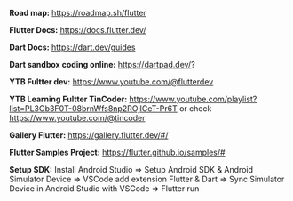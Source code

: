 **Road map:** https://roadmap.sh/flutter

**Flutter Docs:** https://docs.flutter.dev/

**Dart Docs:** https://dart.dev/guides

**Dart sandbox coding online:** https://dartpad.dev/?

**YTB Fultter dev:** https://www.youtube.com/@flutterdev

**YTB Learning Fultter TinCoder:** https://www.youtube.com/playlist?list=PL3Ob3F0T-08brnWfs8np2ROjICeT-Pr6T or check https://www.youtube.com/@tincoder

**Gallery Flutter:** https://gallery.flutter.dev/#/

**Flutter Samples Project:** https://flutter.github.io/samples/#

**Setup SDK:** Install Android Studio => Setup Android SDK & Android Simulator Device => VSCode add extension Flutter & Dart => Sync Simulator Device in Android Studio with VSCode => Flutter run
